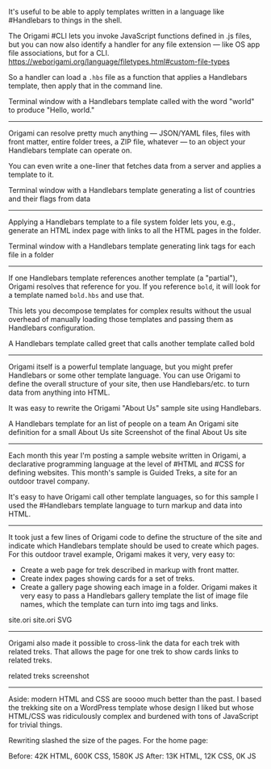 It's useful to be able to apply templates written in a language like #Handlebars to things in the shell.

The Origami #CLI lets you invoke JavaScript functions defined in .js files, but you can now also identify a handler for any file extension — like OS app file associations, but for a CLI. https://weborigami.org/language/filetypes.html#custom-file-types

So a handler can load a `.hbs` file as a function that applies a Handlebars template, then apply that in the command line.

Terminal window with a Handlebars template called with the word "world" to produce "Hello, world."

---

Origami can resolve pretty much anything — JSON/YAML files, files with front matter, entire folder trees, a ZIP file, whatever — to an object your Handlebars template can operate on.

You can even write a one-liner that fetches data from a server and applies a template to it.

Terminal window with a Handlebars template generating a list of countries and their flags from data

---

Applying a Handlebars template to a file system folder lets you, e.g., generate an HTML index page with links to all the HTML pages in the folder.

Terminal window with a Handlebars template generating link tags for each file in a folder

---

If one Handlebars template references another template (a "partial"), Origami resolves that reference for you. If you reference `bold`, it will look for a template named `bold.hbs` and use that.

This lets you decompose templates for complex results without the usual overhead of manually loading those templates and passing them as Handlebars configuration.

A Handlebars template called greet that calls another template called bold

---

Origami itself is a powerful template language, but you might prefer Handlebars or some other template language. You can use Origami to define the overall structure of your site, then use Handlebars/etc. to turn data from anything into HTML.

It was easy to rewrite the Origami "About Us" sample site using Handlebars.

A Handlebars template for an list of people on a team
An Origami site definition for a small About Us site
Screenshot of the final About Us site


---

Each month this year I'm posting a sample website written in Origami, a declarative programming language at the level of #HTML and #CSS for defining websites. This month's sample is Guided Treks, a site for an outdoor travel company.

It's easy to have Origami call other template languages, so for this sample I used the #Handlebars template language to turn markup and data into HTML.

---

It took just a few lines of Origami code to define the structure of the site and indicate which Handlebars template should be used to create which pages. For this outdoor travel example, Origami makes it very, very easy to:

- Create a web page for trek described in markup with front matter.
- Create index pages showing cards for a set of treks.
- Create a gallery page showing each image in a folder. Origami makes it very easy to pass a Handlebars gallery template the list of image file names, which the template can turn into img tags and links.

site.ori
site.ori SVG

---

Origami also made it possible to cross-link the data for each trek with related treks. That allows the page for one trek to show cards links to related treks.

related treks screenshot

---

Aside: modern HTML and CSS are soooo much better than the past. I based the trekking site on a WordPress template whose design I liked but whose HTML/CSS was ridiculously complex and burdened with tons of JavaScript for trivial things.

Rewriting slashed the size of the pages. For the home page:

Before: 42K HTML, 600K CSS, 1580K JS
After: 13K HTML, 12K CSS, 0K JS
